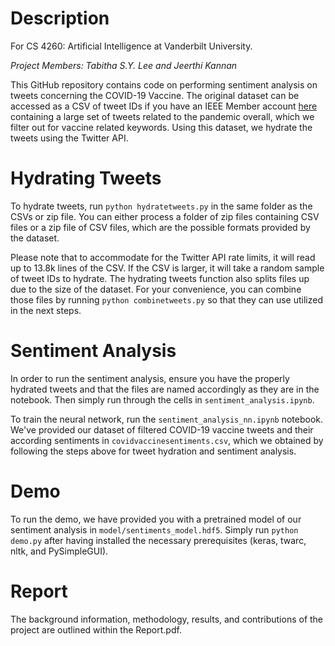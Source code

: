 # Description
For CS 4260: Artificial Intelligence at Vanderbilt University.

*Project Members: Tabitha S.Y. Lee and Jeerthi Kannan*

This GitHub repository contains code on performing sentiment analysis on tweets concerning the COVID-19 Vaccine. The original dataset can be accessed as a CSV of tweet IDs if you have an IEEE Member account [here](https://ieee-dataport.org/open-access/coronavirus-covid-19-tweets-dataset) containing a large set of tweets related to the pandemic overall, which we filter out for vaccine related keywords. Using this dataset, we hydrate the tweets using the Twitter API.

# Hydrating Tweets
To hydrate tweets, run ```python hydratetweets.py``` in the same folder as the CSVs or zip file. You can either process a folder of zip files containing CSV files or a zip file of CSV files, which are the possible formats provided by the dataset. 

Please note that to accommodate for the Twitter API rate limits, it will read up to 13.8k lines of the CSV. If the CSV is larger, it will take a random sample of tweet IDs to hydrate. The hydrating tweets function also splits files up due to the size of the dataset. For your convenience, you can combine those files by running ```python combinetweets.py``` so that they can use utilized in the next steps.

# Sentiment Analysis
In order to run the sentiment analysis, ensure you have the properly hydrated tweets and that the files are named accordingly as they are in the notebook. Then simply run through the cells in ```sentiment_analysis.ipynb```.

To train the neural network, run the ```sentiment_analysis_nn.ipynb``` notebook. We've provided our dataset of filtered COVID-19 vaccine tweets and their according sentiments in ```covidvaccinesentiments.csv```, which we obtained by following the steps above for tweet hydration and sentiment analysis. 

# Demo
To run the demo, we have provided you with a pretrained model of our sentiment analysis in ```model/sentiments_model.hdf5```. Simply run ```python demo.py``` after having installed the necessary prerequisites (keras, twarc, nltk, and PySimpleGUI).

# Report
The background information, methodology, results, and contributions of the project are outlined within the Report.pdf.
